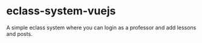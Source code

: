 # eclass-system-vuejs
A simple eclass system where you can login as a professor and add lessons and posts.
